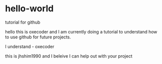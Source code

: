 # hello-world
tutorial for github

hello this is oxecoder and I am currently doing a tutorial to understand how
to use github for future projects.

I understand - oxecoder

this is jhshim1990 and I beleive I can help out with your project
